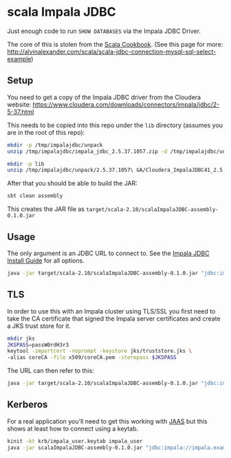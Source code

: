 # scala Impala JDBC

Just enough code to run `SHOW DATABASES` via the Impala JDBC Driver.

The core of this is stolen from the [Scala Cookbook](http://shop.oreilly.com/product/0636920026914.do).
(See this page for more: http://alvinalexander.com/scala/scala-jdbc-connection-mysql-sql-select-example)

Setup
-----
You need to get a copy of the Impala JDBC driver from the Cloudera website:
https://www.cloudera.com/downloads/connectors/impala/jdbc/2-5-37.html

This needs to be copied into this repo under the `lib` directory (assumes you are in the root of this repo):
```bash
mkdir -p /tmp/impalajdbc/unpack
unzip /tmp/impalajdbc/impala_jdbc_2.5.37.1057.zip -d /tmp/impalajdbc/unpack

mkdir -p lib
unzip /tmp/impalajdbc/unpack/2.5.37.1057\ GA/Cloudera_ImpalaJDBC41_2.5.37.zip -x "*.pdf" -d lib/
```

After that you should be able to build the JAR:
```bash
sbt clean assembly
```

This creates the JAR file as `target/scala-2.10/scalaImpalaJDBC-assembly-0.1.0.jar`

Usage
-----
The only argument is an JDBC URL to connect to. See the [Impala JDBC Install Guide](http://www.cloudera.com/documentation/other/connectors/impala-jdbc/latest/Cloudera-JDBC-Driver-for-Impala-Install-Guide.pdf) for all options.
```bash
java -jar target/scala-2.10/scalaImpalaJDBC-assembly-0.1.0.jar "jdbc:impala://clquick:21050/default;auth=noSasl"
```

TLS
---
In order to use this with an Impala cluster using TLS/SSL you first need to take the CA certificate that signed the Impala server certificates and create a JKS trust store for it.
```bash
mkdir jks
JKSPASS=passW0rdH3r3
keytool -importcert -noprompt -keystore jks/truststore.jks \
-alias coreCA -file x509/coreCA.pem -storepass $JKSPASS
```
The URL can then refer to this:
```bash
java -jar target/scala-2.10/scalaImpalaJDBC-assembly-0.1.0.jar "jdbc:impala://impala.example.com.au:21050/default;AuthMech=3;SSL=1;SSLTrustStore=jks/truststore.jks;SSLTrustStorePwd=passW0rdH3r3;UID=impala_user;PWD=********"
```

Kerberos
---
For a real application you'll need to get this working with [JAAS](http://docs.oracle.com/javase/7/docs/technotes/guides/security/jgss/tutorials/) but this shows at least how to connect using a keytab.
```bash
kinit -kt krb/impala_user.keytab impala_user
java -jar scalaImpalaJDBC-assembly-0.1.0.jar "jdbc:impala://impala.example.com.au:21050/default;AuthMech=1;SSL=1;SSLTrustStore=jks/truststore.jks;SSLTrustStorePwd=passW0rdH3r3;KrbHostFQDN=impala.example.com.au;KrbServiceName=impala"
```
